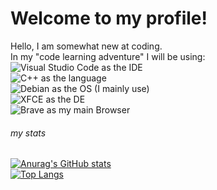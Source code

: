 # Welcome to my profile! 
Hello, I am somewhat new at coding.  
In my "code learning adventure" I will be using:  
![Visual Studio Code](https://img.shields.io/badge/Visual%20Studio%20Code-0078d7.svg?style=for-the-badge&logo=visual-studio-code&logoColor=white)  as the IDE  
![C++](https://img.shields.io/badge/c++-%2300599C.svg?style=for-the-badge&logo=c%2B%2B&logoColor=white)  as the language  
![Debian](https://img.shields.io/badge/Debian-D70A53?style=for-the-badge&logo=debian&logoColor=white)  as the OS (I mainly use)  
![XFCE](https://img.shields.io/badge/XFCE-%232284F2.svg?style=for-the-badge&logo=xfce&logoColor=white)  as the DE  
![Brave](https://img.shields.io/badge/Brave-FB542B?style=for-the-badge&logo=Brave&logoColor=white)  as my main Browser  

###### my stats
[![Anurag's GitHub stats](https://github-readme-stats.vercel.app/api?username=ReShout876&show_icons=true&theme=onedark)](https://github.com/anuraghazra/github-readme-stats)  
[![Top Langs](https://github-readme-stats.vercel.app/api/top-langs/?username=ReShout876&layout=compact)](https://github.com/anuraghazra/github-readme-stats)
